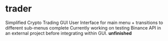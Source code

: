 # trader
Simplified Crypto Trading GUI
User Interface for main menu + transitions to different sub-menus complete
Currently working on testing Binance API in an external project before integrating within GUI.
**unfinished**
